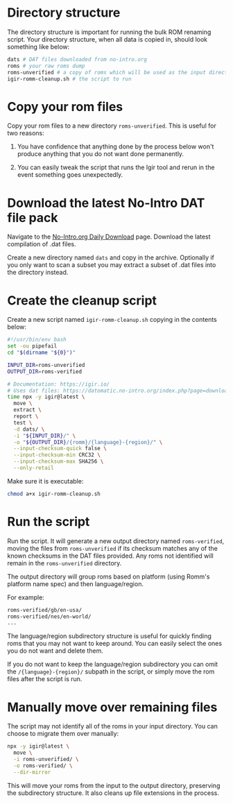 # Directory structure

The directory structure is important for running the bulk ROM renaming script. Your directory structure, when all data is copied in, should look something like below:

```bash
dats # DAT files downloaded from no-intro.org
roms # your raw roms dump
roms-unverified # a copy of roms which will be used as the input directory for the script
igir-romm-cleanup.sh # the script to run
```

# Copy your rom files

Copy your rom files to a new directory `roms-unverified`. This is useful for two reasons:

1. You have confidence that anything done by the process below won't produce anything that you do not want done permanently.

2. You can easily tweak the script that runs the Igir tool and rerun in the event something goes unexpectedly.

# Download the latest No-Intro DAT file pack

Navigate to the [No-Intro.org Daily Download](https://datomatic.no-intro.org/index.php?page=download&op=daily) page. Download the latest compilation of .dat files.

Create a new directory named `dats` and copy in the archive. Optionally if you only want to scan a subset you may extract a subset of .dat files into the directory instead.

# Create the cleanup script

Create a new script named `igir-romm-cleanup.sh` copying in the contents below:

```bash
#!/usr/bin/env bash
set -ou pipefail
cd "$(dirname "${0}")"

INPUT_DIR=roms-unverified
OUTPUT_DIR=roms-verified

# Documentation: https://igir.io/
# Uses dat files: https://datomatic.no-intro.org/index.php?page=download&op=daily
time npx -y igir@latest \
  move \
  extract \
  report \
  test \
  -d dats/ \
  -i "${INPUT_DIR}/" \
  -o "${OUTPUT_DIR}/{romm}/{language}-{region}/" \
  --input-checksum-quick false \
  --input-checksum-min CRC32 \
  --input-checksum-max SHA256 \
  --only-retail
```

Make sure it is executable:

```bash
chmod a+x igir-romm-cleanup.sh
```

# Run the script

Run the script. It will generate a new output directory named `roms-verified`, moving the files from `roms-unverified` if its checksum matches any of the known checksums in the DAT files provided. Any roms not identified will remain in the `roms-unverified` directory.

The output directory will group roms based on platform (using Romm's platform name spec) and then language/region.

For example:

```bash
roms-verified/gb/en-usa/
roms-verified/nes/en-world/
...
```

The language/region subdirectory structure is useful for quickly finding roms that you may not want to keep around. You can easily select the ones you do not want and delete them.

If you do not want to keep the language/region subdirectory you can omit the `/{language}-{region}/` subpath in the script, or simply move the rom files after the script is run.

# Manually move over remaining files

The script may not identify all of the roms in your input directory. You can choose to migrate them over manually:

```bash
npx -y igir@latest \
  move \
  -i roms-unverified/ \
  -o roms-verified/ \
  --dir-mirror
```

This will move your roms from the input to the output directory, preserving the subdirectory structure. It also cleans up file extensions in the process.
